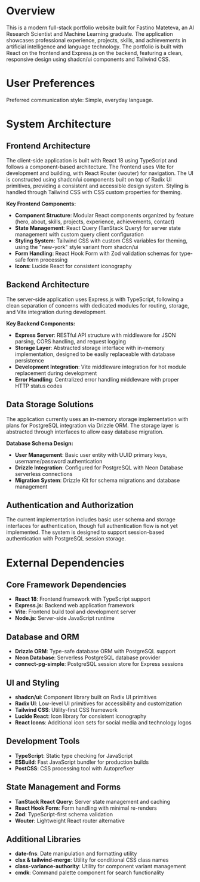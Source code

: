 # Overview

This is a modern full-stack portfolio website built for Fastino Mateteva, an AI Research Scientist and Machine Learning graduate. The application showcases professional experience, projects, skills, and achievements in artificial intelligence and language technology. The portfolio is built with React on the frontend and Express.js on the backend, featuring a clean, responsive design using shadcn/ui components and Tailwind CSS.

# User Preferences

Preferred communication style: Simple, everyday language.

# System Architecture

## Frontend Architecture
The client-side application is built with React 18 using TypeScript and follows a component-based architecture. The frontend uses Vite for development and building, with React Router (wouter) for navigation. The UI is constructed using shadcn/ui components built on top of Radix UI primitives, providing a consistent and accessible design system. Styling is handled through Tailwind CSS with CSS custom properties for theming.

**Key Frontend Components:**
- **Component Structure**: Modular React components organized by feature (hero, about, skills, projects, experience, achievements, contact)
- **State Management**: React Query (TanStack Query) for server state management with custom query client configuration
- **Styling System**: Tailwind CSS with custom CSS variables for theming, using the "new-york" style variant from shadcn/ui
- **Form Handling**: React Hook Form with Zod validation schemas for type-safe form processing
- **Icons**: Lucide React for consistent iconography

## Backend Architecture
The server-side application uses Express.js with TypeScript, following a clean separation of concerns with dedicated modules for routing, storage, and Vite integration during development.

**Key Backend Components:**
- **Express Server**: RESTful API structure with middleware for JSON parsing, CORS handling, and request logging
- **Storage Layer**: Abstracted storage interface with in-memory implementation, designed to be easily replaceable with database persistence
- **Development Integration**: Vite middleware integration for hot module replacement during development
- **Error Handling**: Centralized error handling middleware with proper HTTP status codes

## Data Storage Solutions
The application currently uses an in-memory storage implementation with plans for PostgreSQL integration via Drizzle ORM. The storage layer is abstracted through interfaces to allow easy database migration.

**Database Schema Design:**
- **User Management**: Basic user entity with UUID primary keys, username/password authentication
- **Drizzle Integration**: Configured for PostgreSQL with Neon Database serverless connections
- **Migration System**: Drizzle Kit for schema migrations and database management

## Authentication and Authorization
The current implementation includes basic user schema and storage interfaces for authentication, though full authentication flow is not yet implemented. The system is designed to support session-based authentication with PostgreSQL session storage.

# External Dependencies

## Core Framework Dependencies
- **React 18**: Frontend framework with TypeScript support
- **Express.js**: Backend web application framework
- **Vite**: Frontend build tool and development server
- **Node.js**: Server-side JavaScript runtime

## Database and ORM
- **Drizzle ORM**: Type-safe database ORM with PostgreSQL support
- **Neon Database**: Serverless PostgreSQL database provider
- **connect-pg-simple**: PostgreSQL session store for Express sessions

## UI and Styling
- **shadcn/ui**: Component library built on Radix UI primitives
- **Radix UI**: Low-level UI primitives for accessibility and customization
- **Tailwind CSS**: Utility-first CSS framework
- **Lucide React**: Icon library for consistent iconography
- **React Icons**: Additional icon sets for social media and technology logos

## Development Tools
- **TypeScript**: Static type checking for JavaScript
- **ESBuild**: Fast JavaScript bundler for production builds
- **PostCSS**: CSS processing tool with Autoprefixer

## State Management and Forms
- **TanStack React Query**: Server state management and caching
- **React Hook Form**: Form handling with minimal re-renders
- **Zod**: TypeScript-first schema validation
- **Wouter**: Lightweight React router alternative

## Additional Libraries
- **date-fns**: Date manipulation and formatting utility
- **clsx & tailwind-merge**: Utility for conditional CSS class names
- **class-variance-authority**: Utility for component variant management
- **cmdk**: Command palette component for search functionality